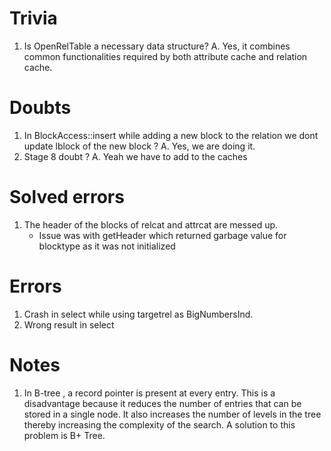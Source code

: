 # Trivia
1. Is OpenRelTable a necessary data structure?
A. Yes, it combines common functionalities required by both attribute cache and relation cache.

# Doubts
1. In BlockAccess::insert while adding a new block to the relation we dont update lblock of the new block ?
A. Yes, we are doing it.
2. Stage 8 doubt ?
A. Yeah we have to add to the caches


# Solved errors
1. The header of the blocks of relcat and attrcat are messed up.
    - Issue was with getHeader which returned garbage value for blocktype as it was not initialized

# Errors
1. Crash in select while using targetrel as BigNumbersInd.
2. Wrong result in select

# Notes
1. In B-tree , a record pointer is present at every entry. This is a disadvantage because it reduces the number of entries that can be stored in a single node. It also increases the number of levels in the tree thereby increasing the complexity of the search. A solution to this problem is B+ Tree.

